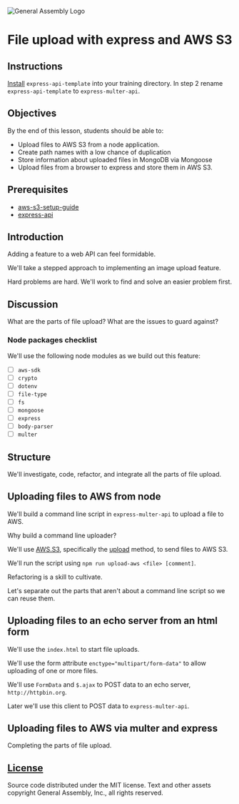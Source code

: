 ![General Assembly Logo](http://i.imgur.com/ke8USTq.png)

# File upload with express and AWS S3

## Instructions

[Install](https://github.com/ga-wdi-boston/express-api-template#installation)
 `express-api-template` into your training directory.  In step 2 rename
 `express-api-template` to `express-multer-api`.

## Objectives

By the end of this lesson, students should be able to:

-   Upload files to AWS S3 from a node application.
-   Create path names with a low chance of duplication
-   Store information about uploaded files in MongoDB via Mongoose
-   Upload files from a browser to express and store them in AWS S3.

## Prerequisites

-   [aws-s3-setup-guide](https://github.com/ga-wdi-boston/aws-s3-setup-guide)
-   [express-api](https://github.com/ga-wdi-boston/express-api)

## Introduction

Adding a feature to a web API can feel formidable.

We'll take a stepped approach to implementing an image upload feature.

Hard problems are hard.  We'll work to find and solve an easier problem first.

## Discussion

What are the parts of file upload?  What are the issues to guard against?

### Node packages checklist

We'll use the following node modules as we build out this feature:

-   [ ] `aws-sdk`
-   [ ] `crypto`
-   [ ] `dotenv`
-   [ ] `file-type`
-   [ ] `fs`
-   [ ] `mongoose`
-   [ ] `express`
-   [ ] `body-parser`
-   [ ] `multer`

## Structure

We'll investigate, code, refactor, and integrate all the parts of file upload.

## Uploading files to AWS from node

We'll build a command line script in `express-multer-api` to upload a file to
 AWS.

Why build a command line uploader?

We'll use [AWS.S3](http://docs.aws.amazon.com/AWSJavaScriptSDK/latest/AWS/S3.html),
 specifically the [upload](http://docs.aws.amazon.com/AWSJavaScriptSDK/latest/AWS/S3.html#upload-property)
 method, to send files to AWS S3.

We'll run the script using `npm run upload-aws <file> [comment]`.

Refactoring is a skill to cultivate.

Let's separate out the parts that aren't about a command line script so we can
 reuse them.

## Uploading files to an echo server from an html form

We'll use the `index.html` to start file uploads.

We'll use the form attribute `enctype="multipart/form-data"` to allow uploading
 of one or more files.

We'll use `FormData` and `$.ajax` to POST data to an echo server,
 `http://httpbin.org`.

Later we'll use this client to POST data to `express-multer-api`.

## Uploading files to AWS via multer and express

Completing the parts of file upload.

## [License](LICENSE)

Source code distributed under the MIT license. Text and other assets copyright
General Assembly, Inc., all rights reserved.
